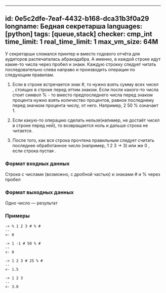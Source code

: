 

---
id: 0e5c2dfe-7eaf-4432-b168-dca31b3f0a29
longname: Бедная секретарша
languages: [python]
tags: [queue,stack]
checker: cmp_int
time_limit: 1
real_time_limit: 1
max_vm_size: 64M
---


У секретарши сломался принтер и вместо годового отчёта для аудиторов распечаталась абракадабра. А именно, в каждой строке идут какие-то числа через пробел и знаки. Каждую строкку следует читать последовательно слева направо и производить операции по следующим правилам.

1) Если в строке встречается знак #, то нужно взять сумму всех чисел , стоящих в строке перед эттим знаком. Если после какого-то числа стоит символ % - то вместо предпоследнего числа перед знаком процента нужно взять количество процентов, равное последнему перед значком процента числу, от него. Например, 2 50 % означает 1.  

2) Если какую-то операцию сделать нельзя(напимер, не достаёт чисел в строке перед ней), то возвращается ноль и дальше строка не читается.

3) После того, как вся строка прочтена правильным следует считать последнее обработанное число (например, 1 2 3 -> 3) или же 0 , если строка пустая .

### Формат входных данных

Строка с числами (возможно, с дробной частью) и знаками # и % через пробел

### Формат выходных данных

Одно число — результат

### Примеры

```
-> % 1 2 3 # % #
--
<- 0
```

```
-> 1 -1 # 50 % #
--
<- 0
```

```
-> 1 2 3 # 25 % #
--
<- 1.5
```

```
-> 1 2 3
--
<- 3.0
```
